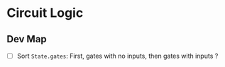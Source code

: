 # Circuit Logic

## Dev Map

- [ ] Sort `State.gates`: First, gates with no inputs, then gates with inputs ?
